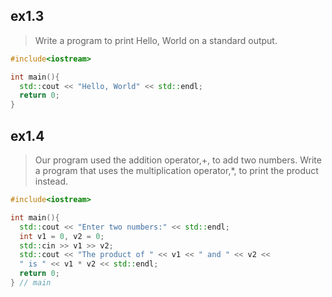 ## ex1.3
> Write a program to print Hello, World on a standard output.
```cpp
#include<iostream>

int main(){
  std::cout << "Hello, World" << std::endl;
  return 0;
}
```

## ex1.4
> Our program used the addition operator,+, to add two numbers. Write
> a program that uses the multiplication operator,*, to print the product
> instead.
```cpp
#include<iostream>

int main(){
  std::cout << "Enter two numbers:" << std::endl;
  int v1 = 0, v2 = 0;
  std::cin >> v1 >> v2;
  std::cout << "The product of " << v1 << " and " << v2 << 
  " is " << v1 * v2 << std::endl;
  return 0;
} // main
